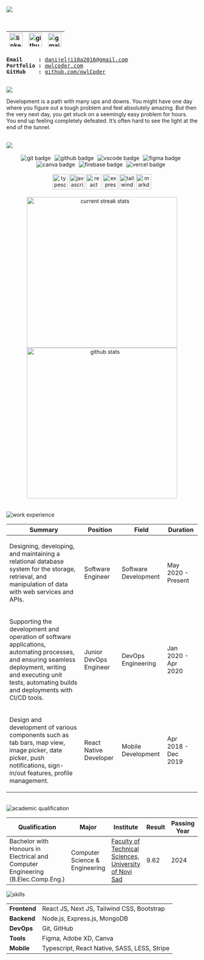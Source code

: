 <div align="left">
    <img loading="lazy" src="https://readme-typing-svg.demolab.com?font=Poppins&weight=600&size=21&duration=1&pause=1&color=6a7fc1&center=false&vCenter=true&repeat=false&width=475&height=21&lines=DANIJEL+JOVANOVIC" />
    <br/>
    <img loading="lazy" src="https://readme-typing-svg.demolab.com?font=Poppins&weight=600&size=16&duration=1&pause=1&color=6a7fc1&center=true&vCenter=true&repeat=false&width=150&height=16&lines=Software+Engineer" alt="" />
    <br/>
    <br/>
</div>
<br/>
<table align="left">
    <thead align="left">
        <tr>
            <th>
                <a href="https://www.linkedin.com/in/danijelj01" target="_blank" rel="noopener noreferrer" title="linkedin.com/in/danijelj01">
                    <img loading="lazy" alt="linkedin icon" src="https://cdn.simpleicons.org/linkedin/6a7fc1" width="35px">
                </a>
            </th>
            <th>
                <a href="https://www.github.com/owlCoder" target="_blank" rel="noopener noreferrer" title="github.com/owlCoder">
                    <img loading="lazy" alt="github icon" src="https://cdn.simpleicons.org/github/6a7fc1" width="35px">
                </a>
            </th>
            <th>
                <a href="mailto:danijelji10a2016@gmail.com" target="_blank" rel="noopener noreferrer" title="danijelji10a2016@gmail.com">
                    <img loading="lazy" alt="gmail icon" src="https://cdn.simpleicons.org/gmail/6a7fc1" width="35px">
                </a>
            </th>
        </tr>
    </thead>
</table>
<br/>
<br/>
<br/>
<br/>
<pre>
<b>Email     :</b> <a href="danijelji10a2016@gmail.com" target="_blank" rel="noopener noreferrer">danijelji10a2016@gmail.com</a> 
<b>Portfolio :</b> <a href="https://github.com/owlCoder" target="_blank" rel="noopener noreferrer">owlcoder.com</a>
<b>GitHub    :</b> <a href="https://github.com/owlCoder" target="_blank" rel="noopener noreferrer">github.com/owlCoder</a>
</pre>
<br/>
<div align="center">
    <div align="left">
        <img loading="lazy" src="https://readme-typing-svg.demolab.com?font=Poppins&weight=600&size=21&duration=1&pause=1&color=6a7fc1&center=true&vCenter=true&repeat=false&width=105&height=21&lines=ABOUT+ME" />
    </div>
</div>
<p> 
   Development is a path with many ups and downs. You might have one day where you figure out a tough problem and feel absolutely amazing. But then the very next day, you get stuck on a seemingly easy problem for hours. You end up feeling completely defeated. It’s often hard to see the light at the end of the tunnel. 
</p>

<br/>

<div align="left"> 
    <img loading="lazy" align="center" src="https://readme-typing-svg.demolab.com?font=Poppins&weight=600&size=21&duration=1&pause=1&color=6a7fc1&center=true&vCenter=true&repeat=false&width=120&height=21&lines=STATISTICS" />
</div>
<br/>
<div align="center">
  <img loading="lazy" style="margin-right: 6px" alt="git badge" src="https://img.shields.io/badge/GIT-E44C30?style=for-the-badge&logo=git&logoColor=white&labelColor=555555&color=6a7fc1">
  <img loading="lazy" style="margin-right: 6px" alt="github badge" src="https://img.shields.io/badge/GitHub-100000?style=for-the-badge&logo=github&logoColor=white&labelColor=555555&color=6a7fc1">
  <img loading="lazy" style="margin-right: 6px" alt="vscode badge" src="https://img.shields.io/badge/VSCode-0078D4?style=for-the-badge&logo=visual%20studio%20code&logoColor=white&labelColor=555555&color=6a7fc1">
  <img loading="lazy" style="margin-right: 6px" alt="figma badge" src="https://img.shields.io/badge/Figma-F24E1E?style=for-the-badge&logo=figma&logoColor=white&labelColor=555555&color=6a7fc1">
  <img loading="lazy" style="margin-right: 6px" alt="canva badge" src="https://img.shields.io/badge/Canva-%2300C4CC.svg?&style=for-the-badge&logo=Canva&logoColor=white&labelColor=555555&color=6a7fc1">
  <img loading="lazy" style="margin-right: 6px" alt="firebase badge" src="https://img.shields.io/badge/firebase-ffca28?style=for-the-badge&logo=firebase&logoColor=white&labelColor=555555&color=6a7fc1">
  <img loading="lazy" style="margin-right: 6px" alt="vercel badge" src="https://img.shields.io/badge/Vercel-000000?style=for-the-badge&logo=vercel&logoColor=white&labelColor=555555&color=6a7fc1">
</div>
<br/>
<div align="center">
  <img loading="lazy" height="40" width="40" src="https://cdn.simpleicons.org/typescript" alt="typescript icon"/>
  <img loading="lazy" height="40" width="40" src="https://cdn.simpleicons.org/javascript/6a7fc1" alt="javascript icon" />
  <img loading="lazy" height="40" width="40" src="https://cdn.simpleicons.org/react" alt="react icon" />
  <img loading="lazy" height="40" width="40" src="https://cdn.simpleicons.org/express/424322" alt="express icon" />
  <img loading="lazy" height="40" width="40" src="https://cdn.simpleicons.org/tailwindcss/" alt="tailwindcss icon" />
  <img loading="lazy" height="40" width="40" src="https://cdn.simpleicons.org/markdown/123233" alt="markdown icon" />
</div>
<br/>

<div align="center">
    <img loading="lazy" width=396 src="https://github-readme-streak-stats-mnex.vercel.app?user=owlCoder&hide_border=true&date_format=j%20M%5B%20Y%5D&background=0D1117&stroke=6a7fc1&border=6a7fc1&ring=6a7fc1&fire=6a7fc1&currStreakNum=FFFFFF&sideNums=FFFFFF&currStreakLabel=6a7fc1&sideLabels=6a7fc1&excludeDaysLabel=6a7fc1&dates=FFFFFF" alt="current streak stats" />
    <img loading="lazy" width=396 src="https://github-readme-stats-mnex.vercel.app/api?username=owlCoder&rank_icon=percentile&show_icons=true&include_all_commits=true&hide_title=true&count_private=true&line_height=29&theme=algolia&title_color=6a7fc1&currStreakLabel=6a7fc1&sideLabels=6a7fc1&icon_color=6a7fc1&bg_color=0D1117&text_color=FFFFFF&border_color=61dafb&hide_border=true&include_all_commits=true" alt="github stats" />
</div>
<br/>
<br/>
<img loading="lazy" src="https://readme-typing-svg.demolab.com?font=Poppins&weight=600&size=21&duration=1&pause=1&color=6a7fc1&center=true&vCenter=true&repeat=false&width=200&height=61&lines=WORK EXPERIENCE" alt="work experience" />
<table>
    <thead>
        <tr>
            <th>Summary</th>
            <th>Position</th>
            <th>Field</th>
            <th>Duration</th>
        </tr>
    </thead>
    <tbody>
        <tr>
            <td>
                <p>Designing, developing, and maintaining a relational database
system for the storage, retrieval, and manipulation of data with
web services and APIs.</p>
            </td>
            <td>Software Engineer</td>
            <td>Software Development</td>
            <td>May 2020 - Present</td>
        </tr>
        <tr>
            <td>
               <p>Supporting the development and operation of software applications, automating processes, and ensuring seamless deployment, writing and executing unit tests, automating builds and deployments with CI/CD tools.</p>
            </td>
            <td>Junior DevOps Engineer</td>
            <td>DevOps Engineering</td>
            <td>Jan 2020 - Apr 2020</td>
        </tr>
        <tr>
            <td>
                <p>Design and development of various
components such as tab bars, map view, image picker, date
picker, push notifications, sign-in/out features, profile
management.</p>
            </td>
            <td>React Native Developer</td>
            <td>Mobile Development</td>
            <td>Apr 2018 - Dec 2019</td>
        </tr>
    </tbody>
</table>
<br/>
<img loading="lazy" src="https://readme-typing-svg.demolab.com?font=Poppins&weight=600&size=21&duration=1&pause=1&color=6a7fc1&center=true&vCenter=true&repeat=false&width=290&height=61&lines=ACADEMIC QUALIFICATION" alt="academic qualification" />
<table align="center">
    <thead>
        <tr>
            <th>
                <b> Qualification</b>
            </th>
            <th>
                <b> Major </b>
            </th>
            <th>
                <b> Institute </b>
            </th>
            <th>
                <b> Result </b>
            </th>
            <th>
                <b> Passing Year </b>
            </th>
        </tr>
    </thead>
    <tbody>
        <tr>
            <td>   
Bachelor with Honours in Electrical and Computer Engineering (B.Elec.Comp.Eng.)</td>
            <td> Computer Science & Engineering </td>
            <td>
                <a href="https://www.ftn.uns.ac.rs/" target="_blank" rel="noopener noreferrer">Faculty of Technical Sciences, University of Novi Sad</a>
            </td>
            <td> 9.62</td>
            <td> 2024 </td>
        </tr>
    </tbody>
</table>

<img loading="lazy" src="https://readme-typing-svg.demolab.com?font=Poppins&weight=600&size=21&duration=1&pause=1&color=6a7fc1&center=true&vCenter=true&repeat=false&width=75&height=61&lines=SKILLS" alt="skills" />
<table>
    <tbody>
        <tr>
            <td>
                <b>Frontend</b>
            </td>
            <td>
                React JS, Next JS, Tailwind CSS, Bootstrap
            </td>
        </tr>
        <tr>
            <td>
                <b>Backend</b>
            </td>
            <td>
                Node.js, Express.js, MongoDB
            </td>
        </tr>
        <tr>
            <td>
                <b>DevOps</b>
            </td>
            <td>
                Git, GitHub
            </td>
        </tr>
        <tr>
            <td>
                <b>Tools</b>
            </td>
            <td>
                Figma, Adobe XD, Canva
            </td>
        </tr>
        <tr>
            <td>
                <b>Mobile</b>
            </td>
            <td>
                Typescript, React Native, SASS, LESS, Stripe
            </td>
        </tr>
    </tbody>
</table>
